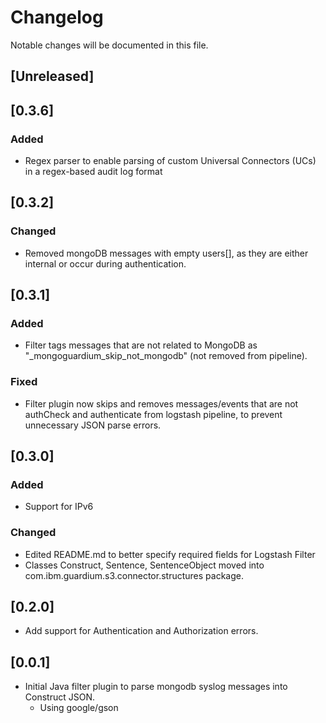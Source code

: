 # Changelog

Notable changes will be documented in this file.

## [Unreleased]

## [0.3.6]

### Added

- Regex parser to enable parsing of custom Universal Connectors (UCs) in a regex-based audit log format

## [0.3.2]

### Changed

- Removed mongoDB messages with empty users[], as they are either internal or occur during authentication.

## [0.3.1]

### Added

- Filter tags messages that are not related to MongoDB as "\_mongoguardium_skip_not_mongodb" (not removed from pipeline).

### Fixed

- Filter plugin now skips and removes messages/events that are not authCheck and authenticate from logstash pipeline, to prevent unnecessary JSON parse errors.

## [0.3.0]

### Added

- Support for IPv6

### Changed

- Edited README.md to better specify required fields for Logstash Filter
- Classes Construct, Sentence, SentenceObject moved into com.ibm.guardium.s3.connector.structures package.

## [0.2.0]

- Add support for Authentication and Authorization errors.

## [0.0.1]

- Initial Java filter plugin to parse mongodb syslog messages into Construct JSON.
  - Using google/gson
